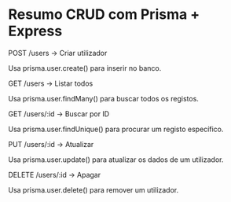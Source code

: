 # Resumo CRUD com Prisma + Express

POST /users → Criar utilizador

Usa prisma.user.create() para inserir no banco.

GET /users → Listar todos

Usa prisma.user.findMany() para buscar todos os registos.

GET /users/:id → Buscar por ID

Usa prisma.user.findUnique() para procurar um registo específico.

PUT /users/:id → Atualizar

Usa prisma.user.update() para atualizar os dados de um utilizador.

DELETE /users/:id → Apagar

Usa prisma.user.delete() para remover um utilizador.
